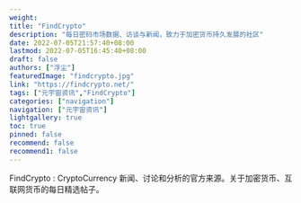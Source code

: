 ```yaml
---
weight: 
title: "FindCrypto"
description: "每日密码市场数据、访谈与新闻，致力于加密货币持久发展的社区"
date: 2022-07-05T21:57:40+08:00
lastmod: 2022-07-05T16:45:40+08:00
draft: false
authors: ["浮尘"]
featuredImage: "findcrypto.jpg"
link: "https://findcrypto.net/"
tags: ["元宇宙资讯","FindCrypto"]
categories: ["navigation"]
navigation: ["元宇宙资讯"]
lightgallery: true
toc: true
pinned: false
recommend: false
recommend1: false
---
```

FindCrypto : CryptoCurrency 新闻、讨论和分析的官方来源。关于加密货币、互联网货币的每日精选帖子。

